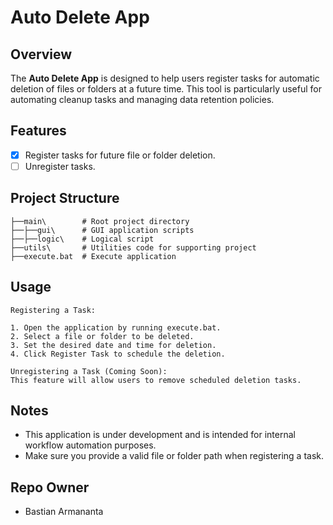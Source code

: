 # Auto Delete App

## Overview
The **Auto Delete App** is designed to help users register tasks for automatic deletion of files or folders at a future time. This tool is particularly useful for automating cleanup tasks and managing data retention policies.

## Features
- [x] Register tasks for future file or folder deletion.
- [ ] Unregister tasks.

## Project Structure
```
├──main\        # Root project directory
├──├──gui\      # GUI application scripts
├──├──logic\    # Logical script
├──utils\       # Utilities code for supporting project
├──execute.bat  # Execute application
```

## Usage
```
Registering a Task:

1. Open the application by running execute.bat.
2. Select a file or folder to be deleted.
3. Set the desired date and time for deletion.
4. Click Register Task to schedule the deletion.

Unregistering a Task (Coming Soon):
This feature will allow users to remove scheduled deletion tasks.
```
## Notes
- This application is under development and is intended for internal workflow automation purposes.
- Make sure you provide a valid file or folder path when registering a task.

## Repo Owner
* Bastian Armananta